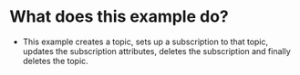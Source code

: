 # What does this example do?
- This example creates a topic, sets up a subscription to that topic, updates the subscription attributes, deletes the subscription and finally deletes the topic.

